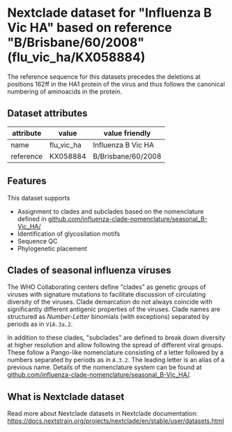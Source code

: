 # Nextclade dataset for "Influenza B Vic HA" based on reference "B/Brisbane/60/2008" (flu_vic_ha/KX058884)

The reference sequence for this datasets precedes the deletions at positions 162ff in the HA1 protein of the virus and thus follows the canonical numbering of aminoacids in the protein.

## Dataset attributes

| attribute            | value                | value friendly                           |
| -------------------- | -------------------- | ---------------------------------------- |
| name                 | flu_vic_ha           | Influenza B Vic HA                       |
| reference            | KX058884             | B/Brisbane/60/2008                       |


## Features
This dataset supports

 * Assignment to clades and subclades based on the nomenclature defined in [github.com/influenza-clade-nomenclature/seasonal_B-Vic_HA/](https://github.com/influenza-clade-nomenclature/seasonal_B-Vic_HA/)
 * Identification of glycosilation motifs
 * Sequence QC
 * Phylogenetic placement

## Clades of seasonal influenza viruses

The WHO Collaborating centers define "clades" as genetic groups of viruses with signature mutations to facilitate discussion of circulating diversity of the viruses.
Clade demarcation do not always coincide with significantly different antigenic properties of the viruses.
Clade names are structured as _Number-Letter_ binomials (with exceptions) separated by periods as in `V1A.3a.2`.

In addition to these clades, "subclades" are defined to break down diversity at higher resolution and allow following the spread of different viral groups.
These follow a Pango-like nomenclature consisting of a letter followed by a numbers separated by periods as in `A.3.2`.
The leading letter is an alias of a previous name.
Details of the nomenclature system can be found at [github.com/influenza-clade-nomenclature/seasonal_B-Vic_HA/](https://github.com/influenza-clade-nomenclature/seasonal_B-Vic_HA/).

## What is Nextclade dataset

Read more about Nextclade datasets in Nextclade documentation: https://docs.nextstrain.org/projects/nextclade/en/stable/user/datasets.html
